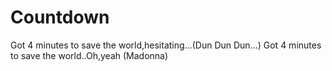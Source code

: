 # Countdown
Got 4 minutes to save the world,hesitating...(Dun Dun Dun...) Got 4 minutes to save the world..Oh,yeah (Madonna)
